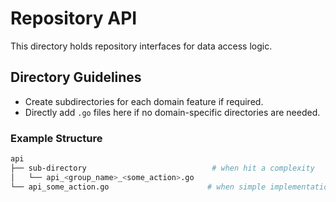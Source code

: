 # Repository API

This directory holds repository interfaces for data access logic.

## Directory Guidelines

- Create subdirectories for each domain feature if required.
- Directly add `.go` files here if no domain-specific directories are needed.

### Example Structure

```bash
api
├── sub-directory                            # when hit a complexity
│   └── api_<group_name>_<some_action>.go
└── api_some_action.go                      # when simple implementation
```